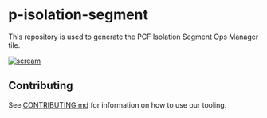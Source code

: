 # p-isolation-segment

This repository is used to generate the PCF Isolation Segment Ops Manager tile.

[![scream](http://i.giphy.com/14i3O76jZdfEkg.gif)](http://lmgtfy.com/?q=dancing+isolations)

## Contributing

See [CONTRIBUTING.md](https://github.com/pivotal-cf/p-runtime/blob/master/CONTRIBUTING.md) for information on how to use our tooling.
